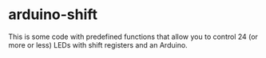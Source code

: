 # arduino-shift
This is some code with predefined functions that allow you to control 24 (or more or less) LEDs with shift registers and an Arduino.
